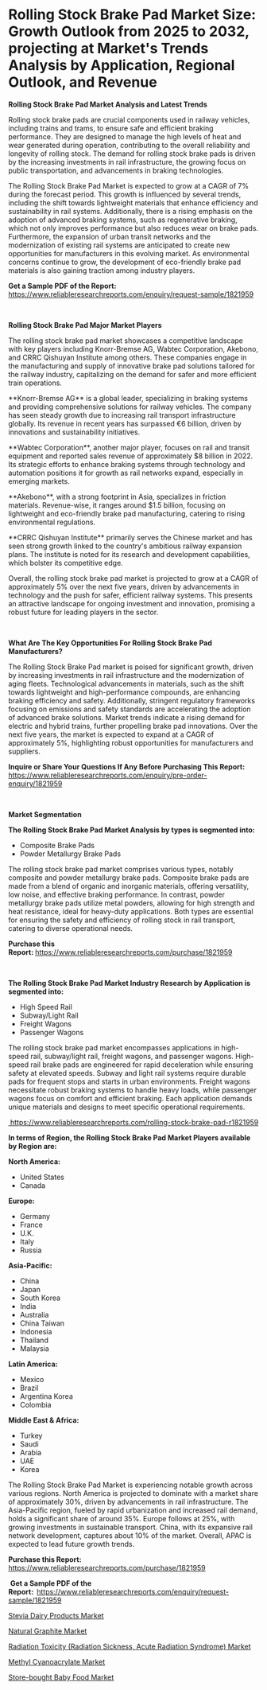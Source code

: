 <p><h1>Rolling Stock Brake Pad Market Size: Growth Outlook from 2025 to 2032, projecting at Market's Trends Analysis by Application, Regional Outlook, and Revenue</h1></p><p><strong>Rolling Stock Brake Pad Market Analysis and Latest Trends</strong></p>
<p><p>Rolling stock brake pads are crucial components used in railway vehicles, including trains and trams, to ensure safe and efficient braking performance. They are designed to manage the high levels of heat and wear generated during operation, contributing to the overall reliability and longevity of rolling stock. The demand for rolling stock brake pads is driven by the increasing investments in rail infrastructure, the growing focus on public transportation, and advancements in braking technologies.</p><p>The Rolling Stock Brake Pad Market is expected to grow at a CAGR of 7% during the forecast period. This growth is influenced by several trends, including the shift towards lightweight materials that enhance efficiency and sustainability in rail systems. Additionally, there is a rising emphasis on the adoption of advanced braking systems, such as regenerative braking, which not only improves performance but also reduces wear on brake pads. Furthermore, the expansion of urban transit networks and the modernization of existing rail systems are anticipated to create new opportunities for manufacturers in this evolving market. As environmental concerns continue to grow, the development of eco-friendly brake pad materials is also gaining traction among industry players.</p></p>
<p><strong>Get a Sample PDF of the Report:&nbsp;</strong> <a href="https://www.reliableresearchreports.com/enquiry/request-sample/1821959?utm_campaign=11&utm_medium=2&utm_source=Github&utm_content=ia&utm_term=30012025&utm_id=rolling-stock-brake-pad">https://www.reliableresearchreports.com/enquiry/request-sample/1821959</a></p>
<p>&nbsp;</p>
<p><strong>Rolling Stock Brake Pad Major Market Players</strong></p>
<p><p>The rolling stock brake pad market showcases a competitive landscape with key players including Knorr-Bremse AG, Wabtec Corporation, Akebono, and CRRC Qishuyan Institute among others. These companies engage in the manufacturing and supply of innovative brake pad solutions tailored for the railway industry, capitalizing on the demand for safer and more efficient train operations.</p><p>**Knorr-Bremse AG** is a global leader, specializing in braking systems and providing comprehensive solutions for railway vehicles. The company has seen steady growth due to increasing rail transport infrastructure globally. Its revenue in recent years has surpassed €6 billion, driven by innovations and sustainability initiatives.</p><p>**Wabtec Corporation**, another major player, focuses on rail and transit equipment and reported sales revenue of approximately $8 billion in 2022. Its strategic efforts to enhance braking systems through technology and automation positions it for growth as rail networks expand, especially in emerging markets.</p><p>**Akebono**, with a strong footprint in Asia, specializes in friction materials. Revenue-wise, it ranges around $1.5 billion, focusing on lightweight and eco-friendly brake pad manufacturing, catering to rising environmental regulations.</p><p>**CRRC Qishuyan Institute** primarily serves the Chinese market and has seen strong growth linked to the country's ambitious railway expansion plans. The institute is noted for its research and development capabilities, which bolster its competitive edge.</p><p>Overall, the rolling stock brake pad market is projected to grow at a CAGR of approximately 5% over the next five years, driven by advancements in technology and the push for safer, efficient railway systems. This presents an attractive landscape for ongoing investment and innovation, promising a robust future for leading players in the sector.</p></p>
<p>&nbsp;</p>
<p><strong>What Are The Key Opportunities For Rolling Stock Brake Pad Manufacturers?</strong></p>
<p><p>The Rolling Stock Brake Pad market is poised for significant growth, driven by increasing investments in rail infrastructure and the modernization of aging fleets. Technological advancements in materials, such as the shift towards lightweight and high-performance compounds, are enhancing braking efficiency and safety. Additionally, stringent regulatory frameworks focusing on emissions and safety standards are accelerating the adoption of advanced brake solutions. Market trends indicate a rising demand for electric and hybrid trains, further propelling brake pad innovations. Over the next five years, the market is expected to expand at a CAGR of approximately 5%, highlighting robust opportunities for manufacturers and suppliers.</p></p>
<p><strong>Inquire or Share Your Questions If Any Before Purchasing This Report:</strong> <a href="https://www.reliableresearchreports.com/enquiry/pre-order-enquiry/1821959?utm_campaign=11&utm_medium=2&utm_source=Github&utm_content=ia&utm_term=30012025&utm_id=rolling-stock-brake-pad">https://www.reliableresearchreports.com/enquiry/pre-order-enquiry/1821959</a></p>
<p>&nbsp;</p>
<p><strong>Market Segmentation</strong></p>
<p><strong>The Rolling Stock Brake Pad Market Analysis by types is segmented into:</strong></p>
<p><ul><li>Composite Brake Pads</li><li>Powder Metallurgy Brake Pads</li></ul></p>
<p><p>The rolling stock brake pad market comprises various types, notably composite and powder metallurgy brake pads. Composite brake pads are made from a blend of organic and inorganic materials, offering versatility, low noise, and effective braking performance. In contrast, powder metallurgy brake pads utilize metal powders, allowing for high strength and heat resistance, ideal for heavy-duty applications. Both types are essential for ensuring the safety and efficiency of rolling stock in rail transport, catering to diverse operational needs.</p></p>
<p><strong>Purchase this Report:&nbsp;</strong><a href="https://www.reliableresearchreports.com/purchase/1821959?utm_campaign=11&utm_medium=2&utm_source=Github&utm_content=ia&utm_term=30012025&utm_id=rolling-stock-brake-pad">https://www.reliableresearchreports.com/purchase/1821959</a></p>
<p>&nbsp;</p>
<p><strong>The Rolling Stock Brake Pad Market Industry Research by Application is segmented into:</strong></p>
<p><ul><li>High Speed Rail</li><li>Subway/Light Rail</li><li>Freight Wagons</li><li>Passenger Wagons</li></ul></p>
<p><p>The rolling stock brake pad market encompasses applications in high-speed rail, subway/light rail, freight wagons, and passenger wagons. High-speed rail brake pads are engineered for rapid deceleration while ensuring safety at elevated speeds. Subway and light rail systems require durable pads for frequent stops and starts in urban environments. Freight wagons necessitate robust braking systems to handle heavy loads, while passenger wagons focus on comfort and efficient braking. Each application demands unique materials and designs to meet specific operational requirements.</p></p>
<p><a href="https://www.reliableresearchreports.com/rolling-stock-brake-pad-r1821959?utm_campaign=11&utm_medium=2&utm_source=Github&utm_content=ia&utm_term=30012025&utm_id=rolling-stock-brake-pad">&nbsp;https://www.reliableresearchreports.com/rolling-stock-brake-pad-r1821959</a></p>
<p><strong>In terms of Region, the Rolling Stock Brake Pad Market Players available by Region are:</strong></p>
<p>
    <p> <strong> North America: </strong>
        <ul>
            <li>United States</li>
            <li>Canada</li>
        </ul>
        </p> 
    <p> <strong> Europe: </strong>
        <ul>
            <li>Germany</li>
            <li>France</li>
            <li>U.K.</li>
            <li>Italy</li>
            <li>Russia</li>
        </ul>
        </p> 
    <p> <strong> Asia-Pacific: </strong>
        <ul>
            <li>China</li>
            <li>Japan</li>
            <li>South Korea</li>
            <li>India</li>
            <li>Australia</li>
            <li>China Taiwan</li>
            <li>Indonesia</li>
            <li>Thailand</li>
            <li>Malaysia</li>
        </ul>
        </p> 
    <p> <strong> Latin America: </strong>
        <ul>
            <li>Mexico</li>
            <li>Brazil</li>
            <li>Argentina Korea</li>
            <li>Colombia</li>
        </ul>
        </p> 
    <p> <strong> Middle East & Africa: </strong>
        <ul>
            <li>Turkey</li>
            <li>Saudi</li>
            <li>Arabia</li>
            <li>UAE</li>
            <li>Korea</li>
        </ul>
    </p>
    </p>
<p><p>The Rolling Stock Brake Pad Market is experiencing notable growth across various regions. North America is projected to dominate with a market share of approximately 30%, driven by advancements in rail infrastructure. The Asia-Pacific region, fueled by rapid urbanization and increased rail demand, holds a significant share of around 35%. Europe follows at 25%, with growing investments in sustainable transport. China, with its expansive rail network development, captures about 10% of the market. Overall, APAC is expected to lead future growth trends.</p></p>
<p><strong>Purchase this Report: </strong><a href="https://www.reliableresearchreports.com/purchase/1821959?utm_campaign=11&utm_medium=2&utm_source=Github&utm_content=ia&utm_term=30012025&utm_id=rolling-stock-brake-pad">https://www.reliableresearchreports.com/purchase/1821959</a></p>
<p>&nbsp;<strong>Get a Sample PDF of the Report:&nbsp;&nbsp;</strong><a href="https://www.reliableresearchreports.com/enquiry/request-sample/1821959?utm_campaign=11&utm_medium=2&utm_source=Github&utm_content=ia&utm_term=30012025&utm_id=rolling-stock-brake-pad">https://www.reliableresearchreports.com/enquiry/request-sample/1821959</a></p>
<p><strong></strong></p>
<p><p><a href="https://www.linkedin.com/pulse/stevia-dairy-products-market-trends-report-current-djanc?utm_campaign=11&utm_medium=2&utm_source=Github&utm_content=ia&utm_term=30012025&utm_id=rolling-stock-brake-pad">Stevia Dairy Products Market</a></p><p><a href="https://github.com/pizolina/Market-Research-Report-List-6/blob/main/natural-graphite-market.md?utm_campaign=11&utm_medium=2&utm_source=Github&utm_content=ia&utm_term=30012025&utm_id=rolling-stock-brake-pad">Natural Graphite Market</a></p><p><a href="https://www.linkedin.com/pulse/detailed-insights-competitive-landscape-radiation-toxicity-l3gjc?utm_campaign=11&utm_medium=2&utm_source=Github&utm_content=ia&utm_term=30012025&utm_id=rolling-stock-brake-pad">Radiation Toxicity (Radiation Sickness, Acute Radiation Syndrome) Market</a></p><p><a href="https://github.com/tamvrosiya/Market-Research-Report-List-6/blob/main/methyl-cyanoacrylate-market.md?utm_campaign=11&utm_medium=2&utm_source=Github&utm_content=ia&utm_term=30012025&utm_id=rolling-stock-brake-pad">Methyl Cyanoacrylate Market</a></p><p><a href="https://www.linkedin.com/pulse/store-bought-baby-food-market-research-2025-2032-growth-aqvxc?utm_campaign=11&utm_medium=2&utm_source=Github&utm_content=ia&utm_term=30012025&utm_id=rolling-stock-brake-pad">Store-bought Baby Food Market</a></p></p>